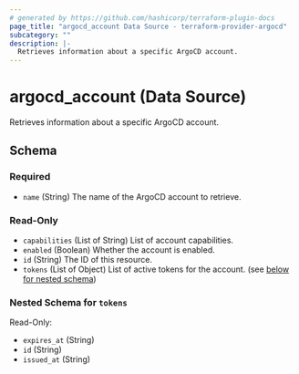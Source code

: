 ```yaml
---
# generated by https://github.com/hashicorp/terraform-plugin-docs
page_title: "argocd_account Data Source - terraform-provider-argocd"
subcategory: ""
description: |-
  Retrieves information about a specific ArgoCD account.
---
```


# argocd_account (Data Source)

Retrieves information about a specific ArgoCD account.



<!-- schema generated by tfplugindocs -->
## Schema

### Required

- `name` (String) The name of the ArgoCD account to retrieve.

### Read-Only

- `capabilities` (List of String) List of account capabilities.
- `enabled` (Boolean) Whether the account is enabled.
- `id` (String) The ID of this resource.
- `tokens` (List of Object) List of active tokens for the account. (see [below for nested schema](#nestedatt--tokens))

<a id="nestedatt--tokens"></a>
### Nested Schema for `tokens`

Read-Only:

- `expires_at` (String)
- `id` (String)
- `issued_at` (String)
